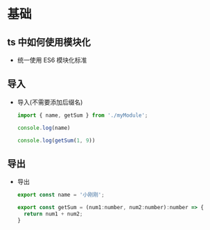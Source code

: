 # 基础

## ts 中如何使用模块化

+ 统一使用 ES6 模块化标准

## 导入

+ 导入(不需要添加后缀名)

  ```js
  import { name, getSum } from './myModule';

  console.log(name)

  console.log(getSum(1, 9))
  ```

## 导出

+ 导出

  ```js
  export const name = '小刚刚';

  export const getSum = (num1:number, num2:number):number => {
    return num1 + num2;
  }
  ```
